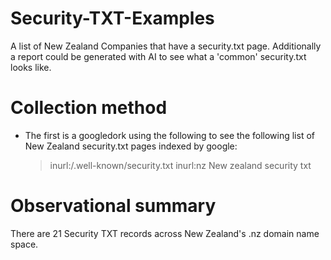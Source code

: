 # Security-TXT-Examples
A list of New Zealand Companies that have a security.txt page. Additionally a report could be generated with AI to see what a 'common' security.txt looks like.

# Collection method
- The first is a googledork using the following to see the following list of New Zealand security.txt pages indexed by google:
  > inurl:/.well-known/security.txt inurl:nz
  > New zealand security txt

# Observational summary
There are 21 Security TXT records across New Zealand's .nz domain name space. 
